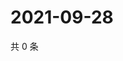 # 2021-09-28

共 0 条

<!-- BEGIN WEIBO -->
<!-- 最后更新时间 Tue Sep 28 2021 15:11:12 GMT+0800 (China Standard Time) -->

<!-- END WEIBO -->
